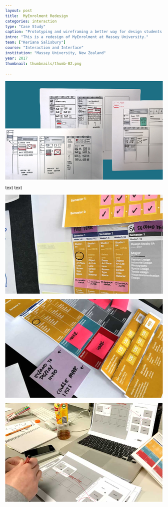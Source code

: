 ```yaml
---
layout: post
title:  MyEnrolment Redesign
categories: interaction
type: "Case Study"
caption: "Prototyping and wireframing a better way for design students to register for classes."
intro: "This is a redesign of MyEnrolment at Massey University."
team: ["Keriana Salisbury"]
course: "Interaction and Interface"
institution: "Massey University, New Zealand"
year: 2017
thumbnail: thumbnails/thumb-02.png

---
```



![Screen during interaction](/images/myenrolment/sketches7.jpg)

text
text

![Screen during interaction](/images/myenrolment/paper-proto3.jpg)

![Screen during interaction](/images/myenrolment/paper-proto5.jpg)

![Screen during interaction](/images/myenrolment/paper-proto-6.jpg)
